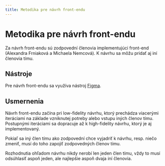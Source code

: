 ```yaml
---
title: Metodika pre návrh front-endu
---
```


# Metodika pre návrh front-endu

Za návrh front-endu sú zodpovední členovia implementujúci front-end (Alexandra Frniaková a Michaela Nemcová).
K návrhu sa môžu pridať aj iní členovia tímu.

## Nástroje

Pre návrh front-endu sa využíva nástroj [Figma](https://www.figma.com/file/ZrHvvQlWMiHubLrEj2Pr4T/Pivovar?node-id=0%3A1).

## Usmernenia

Návrh front-endu začína pri low-fidelity návrhu, ktorý prechádza viacerými iteráciami na základe vzniknutej potreby alebo vstupu iných členov tímu. 
Postupnými iteráciami sa dopracuje až k high-fidelity návrhu, ktorý je aj implementovaný.

Pokiaľ sa iný člen tímu ako zodpovední chce vyjadriť k návrhu, resp. niečo zmeniť,
musí do toho zapojiť zodpovedných členov tímu.

Rozhodnutia ohľadom návrhu nikdy nerobí len jeden člen tímu, vždy to musí odsúhlasiť aspoň jeden, ale najlepšie aspoň dvaja iní členovia.
